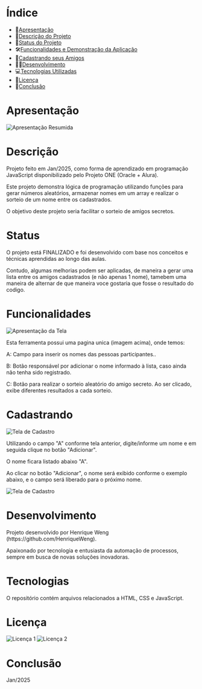 # Índice 

* 📜[Apresentação](#Apresentação)
* 📝[Descrição do Projeto](#descrição)
* 🔄[Status do Projeto](#status)
* 🛠[Funcionalidades e Demonstração da Aplicação](#funcionalidades)
* 👥[Cadastrando seus Amigos](#cadastrando)
* 👨‍💻[Desenvolvimento](#desenvolvimento)
* 💻[Tecnologias Utilizadas](#tecnologias)
* 📄[Licença](#licença)
* 🎯[Conclusão](#conclusão)


# Apresentação
![Apresentação Resumida](assets/Descrição-Amigo-Secreto.png)

# Descrição
<p>Projeto feito em Jan/2025, como forma de aprendizado em programação JavaScript disponibilizado pelo Projeto ONE (Oracle + Alura).</p>
<p>Este projeto demonstra lógica de programação utilizando funções para gerar números aleatórios, armazenar nomes em um array e realizar o sorteio de um nome entre os cadastrados.</p>
<p></p>
<p>O objetivo deste projeto seria facilitar o sorteio de amigos secretos.</p>

# Status
<p>O projeto está FINALIZADO e foi desenvolvido com base nos conceitos e técnicas aprendidas ao longo das aulas.</p>
<p>Contudo, algumas melhorias podem ser aplicadas, de maneira a gerar uma lista entre os amigos cadastrados (e não apenas 1 nome), tamebem uma maneira de alternar de que maneira voce gostaria que fosse o resultado do codigo.</p>

# Funcionalidades
![Apresentação da Tela](assets/Funcionalidades.png)
<p></p>
<p>Esta ferramenta possui uma pagina unica (imagem acima), onde temos:</p>
<p>A: Campo para inserir os nomes das pessoas participantes..</p>
<p>B: Botão responsável por adicionar o nome informado à lista, caso ainda não tenha sido registrado.</p>
<p>C: Botão para realizar o sorteio aleatório do amigo secreto. Ao ser clicado, exibe diferentes resultados a cada sorteio.</p>
<p></p>

# Cadastrando
![Tela de Cadastro](assets/Adicionar-Nome.jpg)
<p></p>
<p>Utilizando o campo "A" conforme tela anterior, digite/informe um nome e em seguida clique no botão "Adicionar".</p>
<p>O nome ficara listado abaixo "A".</p>
<p></p>
<p>Ao clicar no botão "Adicionar", o nome será exibido conforme o exemplo abaixo, e o campo será liberado para o próximo nome.</p>

![Tela de Cadastro](assets/Nome-Adicionado.jpg)

# Desenvolvimento
<p>Projeto desenvolvido por Henrique Weng (https://github.com/HenriqueWeng).</p>
<p>Apaixonado por tecnologia e entusiasta da automação de processos, sempre em busca de novas soluções inovadoras.</p>

# Tecnologias
<p>O repositório contém arquivos relacionados a HTML, CSS e JavaScript.</p>

# Licença
![Licença 1](assets/AluraOracle.jpg)
![Licença 2](assets/one.jpg)


# Conclusão
<p>Jan/2025</p> 
